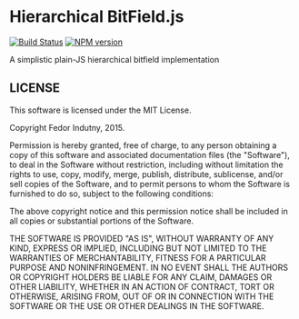 # Hierarchical BitField.js
[![Build Status](https://secure.travis-ci.org/indutny/hierarchical-bitfield.js.png)](http://travis-ci.org/indutny/hierarchical-bitfield.js)
[![NPM version](https://badge.fury.io/js/hierarchical-bitfield.js.svg)](http://badge.fury.io/js/hierarchical-bitfield.js)

A simplistic plain-JS hierarchical bitfield implementation

## LICENSE

This software is licensed under the MIT License.

Copyright Fedor Indutny, 2015.

Permission is hereby granted, free of charge, to any person obtaining a
copy of this software and associated documentation files (the
"Software"), to deal in the Software without restriction, including
without limitation the rights to use, copy, modify, merge, publish,
distribute, sublicense, and/or sell copies of the Software, and to permit
persons to whom the Software is furnished to do so, subject to the
following conditions:

The above copyright notice and this permission notice shall be included
in all copies or substantial portions of the Software.

THE SOFTWARE IS PROVIDED "AS IS", WITHOUT WARRANTY OF ANY KIND, EXPRESS
OR IMPLIED, INCLUDING BUT NOT LIMITED TO THE WARRANTIES OF
MERCHANTABILITY, FITNESS FOR A PARTICULAR PURPOSE AND NONINFRINGEMENT. IN
NO EVENT SHALL THE AUTHORS OR COPYRIGHT HOLDERS BE LIABLE FOR ANY CLAIM,
DAMAGES OR OTHER LIABILITY, WHETHER IN AN ACTION OF CONTRACT, TORT OR
OTHERWISE, ARISING FROM, OUT OF OR IN CONNECTION WITH THE SOFTWARE OR THE
USE OR OTHER DEALINGS IN THE SOFTWARE.
